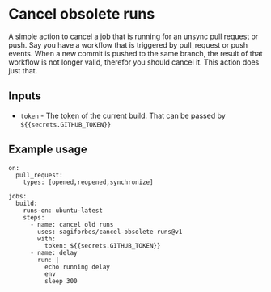 # Cancel obsolete runs

A simple action to cancel a job that is running for an unsync pull request or push.
Say you have a workflow that is triggered by pull_request or push events. When a new commit is pushed to the same branch, the result of that workflow is not longer valid, therefor you should cancel it.
This action does just that.

## Inputs

- `token` - The token of the current build. That can be passed by `${{secrets.GITHUB_TOKEN}}`

## Example usage
```
on: 
  pull_request:
    types: [opened,reopened,synchronize]

jobs:
  build:
    runs-on: ubuntu-latest
    steps:
      - name: cancel old runs
        uses: sagiforbes/cancel-obsolete-runs@v1
        with:
          token: ${{secrets.GITHUB_TOKEN}}
      - name: delay
        run: |
          echo running delay
          env
          sleep 300

```

